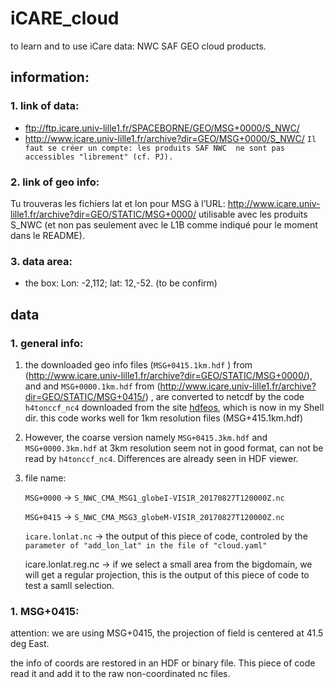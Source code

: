 # iCARE_cloud
to learn and to use iCare data: NWC SAF GEO cloud products.

## information:
### 1. link of data: 
- ftp://ftp.icare.univ-lille1.fr/SPACEBORNE/GEO/MSG+0000/S_NWC/ 
- http://www.icare.univ-lille1.fr/archive?dir=GEO/MSG+0000/S_NWC/ `Il faut se créer un compte: les produits SAF NWC 
ne sont pas accessibles "librement" (cf. PJ).`
### 2. link of geo info:
Tu trouveras les fichiers lat et lon pour MSG à l’URL:
http://www.icare.univ-lille1.fr/archive?dir=GEO/STATIC/MSG+0000/
utilisable avec les produits S_NWC 
(et non pas seulement avec le L1B comme indiqué pour le moment dans le README).

### 3. data area:
- the box: Lon: -2,112; lat: 12,-52. (to be confirm)


## data

### 1. general info:
1. the downloaded geo info files (`MSG+0415.1km.hdf` ) from
(http://www.icare.univ-lille1.fr/archive?dir=GEO/STATIC/MSG+0000/), 
and and `MSG+0000.1km.hdf` from (http://www.icare.univ-lille1.fr/archive?dir=GEO/STATIC/MSG+0415/)
, are converted to netcdf by the code `h4tonccf_nc4` downloaded
from the site [hdfeos](http://hdfeos.org/software/h4cflib.php),
which is now in my Shell dir. this code works well for 1km resolution files (MSG+415.1km.hdf)

2. However, the coarse version namely `MSG+0415.3km.hdf` and 
`MSG+0000.3km.hdf` at 3km resolution seem not in good format, can not be read by 
`h4tonccf_nc4`. Differences are already seen in HDF viewer.

3. file name: 


    `MSG+0000` ->  `S_NWC_CMA_MSG1_globeI-VISIR_20170827T120000Z.nc`


    `MSG+0415` ->  `S_NWC_CMA_MSG3_globeM-VISIR_20170827T120000Z.nc`
   

    `icare.lonlat.nc` -> the output of this piece of code, controled by the 
    `parameter of "add_lon_lat" in the file of "cloud.yaml"`

    icare.lonlat.reg.nc -> if we select a small area from the bigdomain, we will get 
    a regular projection, this is the output of this piece of code to test a samll selection.

### 1. MSG+0415:

attention: we are using MSG+0415, the projection of field is centered at 41.5 deg East.

the info of coords are restored in an HDF or binary file.
This piece of code read it and add it to the raw non-coordinated nc files.



